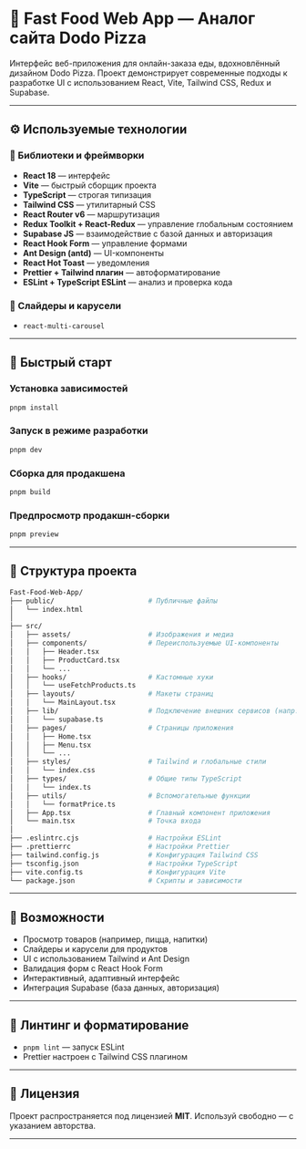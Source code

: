 # 🍕 Fast Food Web App — Аналог сайта Dodo Pizza

Интерфейс веб-приложения для онлайн-заказа еды, вдохновлённый дизайном Dodo Pizza. Проект демонстрирует современные подходы к разработке UI с использованием React, Vite, Tailwind CSS, Redux и Supabase.

---

## ⚙️ Используемые технологии

### 🔧 Библиотеки и фреймворки

- **React 18** — интерфейс
- **Vite** — быстрый сборщик проекта
- **TypeScript** — строгая типизация
- **Tailwind CSS** — утилитарный CSS
- **React Router v6** — маршрутизация
- **Redux Toolkit + React-Redux** — управление глобальным состоянием
- **Supabase JS** — взаимодействие с базой данных и авторизация
- **React Hook Form** — управление формами
- **Ant Design (antd)** — UI-компоненты
- **React Hot Toast** — уведомления
- **Prettier + Tailwind плагин** — автоформатирование
- **ESLint + TypeScript ESLint** — анализ и проверка кода

### 🎠 Слайдеры и карусели

- `react-multi-carousel`

---

## 🚀 Быстрый старт

### Установка зависимостей

```bash
pnpm install
```

### Запуск в режиме разработки

```bash
pnpm dev
```


### Сборка для продакшена

```bash
pnpm build
```

### Предпросмотр продакшн-сборки

```bash
pnpm preview
```

---

## 📁 Структура проекта

```bash
Fast-Food-Web-App/
├── public/                       # Публичные файлы
│   └── index.html
│
├── src/
│   ├── assets/                   # Изображения и медиа
│   ├── components/               # Переиспользуемые UI-компоненты
│   │   ├── Header.tsx
│   │   ├── ProductCard.tsx
│   │   └── ...
│   ├── hooks/                    # Кастомные хуки
│   │   └── useFetchProducts.ts
│   ├── layouts/                  # Макеты страниц
│   │   └── MainLayout.tsx
│   ├── lib/                      # Подключение внешних сервисов (напр. Supabase)
│   │   └── supabase.ts
│   ├── pages/                    # Страницы приложения
│   │   ├── Home.tsx
│   │   ├── Menu.tsx
│   │   └── ...
│   ├── styles/                   # Tailwind и глобальные стили
│   │   └── index.css
│   ├── types/                    # Общие типы TypeScript
│   │   └── index.ts
│   ├── utils/                    # Вспомогательные функции
│   │   └── formatPrice.ts
│   ├── App.tsx                   # Главный компонент приложения
│   └── main.tsx                  # Точка входа
│
├── .eslintrc.cjs                 # Настройки ESLint
├── .prettierrc                   # Настройки Prettier
├── tailwind.config.js            # Конфигурация Tailwind CSS
├── tsconfig.json                 # Настройки TypeScript
├── vite.config.ts                # Конфигурация Vite
└── package.json                  # Скрипты и зависимости
```

---

## 🎯 Возможности

- Просмотр товаров (например, пицца, напитки)
- Слайдеры и карусели для продуктов
- UI с использованием Tailwind и Ant Design
- Валидация форм с React Hook Form
- Интерактивный, адаптивный интерфейс
- Интеграция Supabase (база данных, авторизация)


---


## 🧪 Линтинг и форматирование

- `pnpm lint` — запуск ESLint
- Prettier настроен с Tailwind CSS плагином

---

## 📄 Лицензия

Проект распространяется под лицензией **MIT**. Используй свободно — с указанием авторства.

---

